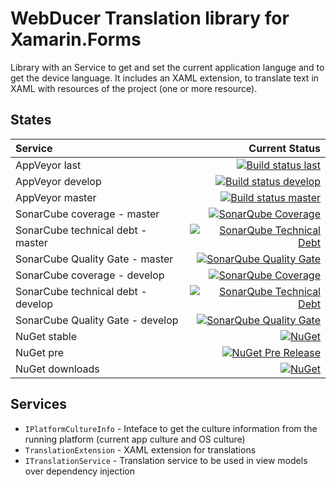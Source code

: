 # WebDucer Translation library for Xamarin.Forms

Library with an Service to get and set the current application languge and to get the device language. It includes an XAML extension, to translate text in XAML with resources of the project (one or more resource).

## States

| Service | Current Status |
| :------ | -------------: |
| AppVeyor last | [![Build status last](https://ci.appveyor.com/api/projects/status/i0rx89ds0nsp8yhx?svg=true)](https://ci.appveyor.com/project/WebDucer/wd-translations) |
| AppVeyor develop | [![Build status develop](https://ci.appveyor.com/api/projects/status/i0rx89ds0nsp8yhx/branch/develop?svg=true)](https://ci.appveyor.com/project/WebDucer/wd-translations/branch/develop) |
| AppVeyor master | [![Build status master](https://ci.appveyor.com/api/projects/status/i0rx89ds0nsp8yhx/branch/master?svg=true)](https://ci.appveyor.com/project/WebDucer/wd-translations/branch/master) |
| SonarCube coverage - master | [![SonarQube Coverage](https://sonarcloud.io/api/project_badges/measure?project=WD.Translations&metric=coverage)](https://sonarcloud.io/dashboard?id=WD.Translations) |
| SonarCube technical debt - master | [![SonarQube Technical Debt](https://sonarcloud.io/api/project_badges/measure?project=WD.Translations&metric=sqale_index)](https://sonarcloud.io/dashboard?id=WD.Translations) |
| SonarCube Quality Gate - master | [![SonarQube Quality Gate](https://sonarcloud.io/api/project_badges/measure?project=WD.Translations&metric=alert_status)](https://sonarcloud.io/dashboard?id=WD.Translations) |
| SonarCube coverage - develop | [![SonarQube Coverage](https://sonarcloud.io/api/project_badges/measure?branch=develop&project=WD.Translations&metric=coverage)](https://sonarcloud.io/dashboard?branch=develop&id=WD.Translations) |
| SonarCube technical debt - develop | [![SonarQube Technical Debt](https://sonarcloud.io/api/project_badges/measure?branch=develop&project=WD.Translations&metric=sqale_index)](https://sonarcloud.io/dashboard?branch=develop&id=WD.Translations) |
| SonarCube Quality Gate - develop | [![SonarQube Quality Gate](https://sonarcloud.io/api/project_badges/measure?branch=develop&project=WD.Translations&metric=alert_status)](https://sonarcloud.io/dashboard?branch=develop&id=WD.Translations) |
| NuGet stable | [![NuGet](https://img.shields.io/nuget/v/WD.Translations.svg)](https://www.nuget.org/packages/WD.Translations) |
| NuGet pre | [![NuGet Pre Release](https://img.shields.io/nuget/vpre/WD.Translations.svg)](https://www.nuget.org/packages/WD.Translations) |
| NuGet downloads | [![NuGet](https://img.shields.io/nuget/dt/WD.Translations.svg)](https://www.nuget.org/packages/WD.Translations) |

## Services

- `IPlatformCultureInfo` - Inteface to get the culture information from the running platform (current app culture and OS culture)
- `TranslationExtension` - XAML extension for translations
- `ITranslationService` - Translation service to be used in view models over dependency injection